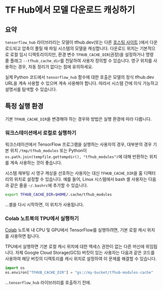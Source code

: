<!--* freshness: { owner: 'arnoegw' reviewed: '2020-07-06' } *-->

# TF Hub에서 모델 다운로드 캐싱하기

## 요약

`tensorflow_hub` 라이브러리는 모델이 tfhub.dev(또는 다른 [호스팅 사이트](hosting.md) )에서 다운로드되고 압축이 풀릴 때 파일 시스템의 모델을 캐싱합니다. 다운로드 위치는 기본적으로 로컬 임시 디렉토리이지만, 환경 변수 `TFHUB_CACHE_DIR`(권장)을 설정하거나 명령 줄 플래그 `--tfhub_cache_dir`를 전달하여 사용자 정의할 수 있습니다. 영구 위치를 사용하는 경우, 자동 정리가 없다는 점에 유의하세요.

실제 Python 코드에서 `tensorflow_hub` 함수에 대한 호출은 모델의 정식 tfhub.dev URL을 계속 사용할 수 있으며 계속 사용해야 합니다. 따라서 시스템 간에 이식 가능하고 설명서를 탐색할 수 있습니다.

## 특정 실행 환경

기본 `TFHUB_CACHE_DIR`을 변경해야 하는 경우와 방법은 실행 환경에 따라 다릅니다.

### 워크스테이션에서 로컬로 실행하기

워크스테이션에서 TensorFlow 프로그램을 실행하는 사용자의 경우, 대부분의 경우 기본 위치 `/tmp/tfhub_modules` 또는 Python이 `os.path.join(tempfile.gettempdir(), "tfhub_modules")`에 대해 반환하는 위치를 계속 사용하는 것이 좋습니다.

시스템 재부팅 시 영구 캐싱을 선호하는 사용자는 대신 `TFHUB_CACHE_DIR`을 홈 디렉터리의 위치로 설정할 수 있습니다. 예를 들어, Linux 시스템에서 bash 셸 사용자는 다음과 같은 줄을 `~/.bashrc`에 추가할 수 있습니다.

```bash
export TFHUB_CACHE_DIR=$HOME/.cache/tfhub_modules
```

...셸을 다시 시작하면, 이 위치가 사용됩니다.

### Colab 노트북의 TPU에서 실행하기

[Colab](https://colab.research.google.com/) 노트북 내 CPU 및 GPU에서 TensorFlow를 실행하려면, 기본 로컬 캐시 위치를 사용하면 됩니다.

TPU에서 실행하면 기본 로컬 캐시 위치에 대한 액세스 권한이 없는 다른 머신에 위임됩니다. 자체 Google Cloud Storage(GCS) 버킷이 있는 사용자는 다음과 같은 코드를 사용하여 해당 버킷의 디렉토리를 캐시 위치로 설정하여 이 문제를 해결할 수 있습니다.

```python
import os
os.environ["TFHUB_CACHE_DIR"] = "gs://my-bucket/tfhub-modules-cache"
```

...`tensorflow_hub` 라이브러리를 호출하기 전에.
